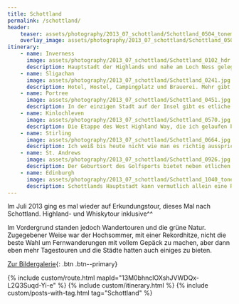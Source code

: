 ```yaml
---
title: Schottland
permalink: /schottland/
header:
    teaser: assets/photography/2013_07_schottland/Schottland_0504_tonemapped.jpg
    overlay_image: assets/photography/2013_07_schottland/Schottland_0504_tonemapped.jpg
itinerary:
    - name: Inverness
      image: assets/photography/2013_07_schottland/Schottland_0102_hdr.jpg
      description: Hauptstadt der Highlands und nahe am Loch Ness gelegen, so dass es der ideale Ausgangspunkt für eine Jagd auf Nessie ist. Abgesehen davon bietet die Gegend aber auch etliches Sehenswertes und eine entspannte Altstadt um die Tage ausklingen zu lassen.
    - name: Sligachan
      image: assets/photography/2013_07_schottland/Schottland_0241.jpg
      description: Hotel, Hostel, Campingplatz und Brauerei. Mehr gibt es hier nicht, brauch es aber auch nicht, denn ringsum ist Natur und es ist Startpunkt etlicher Wandertouren, deswegen ist man vermutlich auf die Isle of Skye gekommen.
    - name: Portree
      image: assets/photography/2013_07_schottland/Schottland_0451.jpg
      description: In der einzigen Stadt auf der Insel gibt es etliche Ferienwohnungen und sonst auch alle Annehmlichkeiten einer Hafenstadt, wie Fischrestaurants und Supermärkte. Gerade wenn man einen Mietwagen hat, ist es ein guter Standort von dem man die Insel aus erkunden kann.
    - name: Kinlochleven
      image: assets/photography/2013_07_schottland/Schottland_0570.jpg
      description: Die Etappe des West Highland Way, die ich gelaufen bin, führte von Fort William nach Kinlochleven und rückblickend generell sehr schön und hätte ich auch sicherlich genießen können, aber nur eben nicht in der damaligen Hitze und ohne 20kg Gepäck.
    - name: Stirling
      image: assets/photography/2013_07_schottland/Schottland_0664.jpg
      description: Ich weiß bis heute nicht wie man es richtig ausspricht, aber es ist in jedem Fall eine schöne Stadt in der man gut Zeit verbringen kann. Die Altstadt und das Wallace Monument sind vermutlich genau das, was man sich unter Schottland vorstellt.
    - name: St. Andrews
      image: assets/photography/2013_07_schottland/Schottland_0926.jpg
      description: Der Geburtsort des Golfsports bietet neben etlichen Golfplätzen, eine tolle Altstadt und eher ländliche Umgebung. Zudem gibt es entlang des Fife Coastal Paths etliche kleine Fischerdörfer in denen man gut Pause machen kann.
    - name: Edinburgh
      image: assets/photography/2013_07_schottland/Schottland_1040_tonemapped.jpg
      description: Schottlands Hauptstadt kann vermutlich allein eine Reise füllen. Gerade das Schloss, die Altstadt und die nahegelegenen Hügel haben mich sehr beeindruckt. Falls also jemand ein Ziel für einen Wochenendtrip sucht, sollte sich mal Edinburgh näher anschauen.
---
```


Im Juli 2013 ging es mal wieder auf Erkundungstour, dieses Mal nach Schottland. Highland- und Whiskytour inklusive^^

Im Vordergrund standen jedoch Wandertouren und die grüne Natur. 
Zugegebener Weise war der Hochsommer, mit einer Rekordhitze, nicht die beste Wahl um Fernwanderungen mit vollem Gepäck zu machen,
aber dann eben mehr Tagestouren und die Städte hatten auch einiges zu bieten.  

[Zur Bildergalerie](/photography/schottland-2013/){: .btn .btn--primary}

{% include custom/route.html mapId="13M0bhnclOXshJVWDQx-L2Q3Suqd-Yi-e" %}
{% include custom/itinerary.html %}
{% include custom/posts-with-tag.html tag="Schottland" %}
